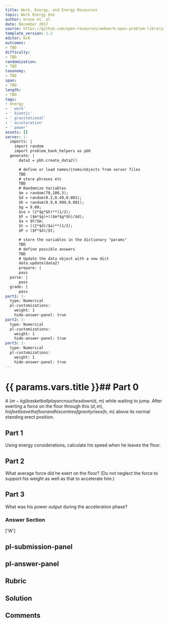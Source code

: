 ```yaml
---
title: Work, Energy, and Energy Resources
topic: Work Energy Use
author: Urone et. al
date: December 2017
source: https://github.com/open-resources/webwork-open-problem-library/tree/master/Contrib/BrockPhysics/College_Physics_Urone/7.Work_Energy_and_Energy_Resources/7-09.World_Energy_Use/NU_U17_07_09_008.pg
template_version: 1.2
editor: N/A
outcomes:
- TBD
difficulty:
- TBD
randomization:
- TBD
taxonomy:
- TBD
span:
- TBD
length:
- TBD
tags:
- energy
- ' work'
- ' kinetic'
- ' gravitational'
- ' acceleration'
- ' power'
assets: []
server: |-
  imports: |
    import random
    import problem_bank_helpers as pbh
  generate: |
      data2 = pbh.create_data2()

      # define or load names/items/objects from server files
      TBD
      # store phrases etc
      TBD
      # Randomize Variables
      $m = random(70,100,3);
      $d = random(0.2,0.49,0.001);
      $h = random(0.9,0.999,0.001);
      $g = 9.80;
      $vo = (2*$g*$h)**(1/2);
      $F = ($m*$g)+(($m*$g*$h)/$d);
      $a = $F/$m;
      $t = ((2*$d)/$a)**(1/2);
      $P = ($F*$d)/$t;

      # store the variables in the dictionary "params"
      TBD
      # define possible answers
      TBD
      # Update the data object with a new dict
      data.update(data2)
      prepare: |
      pass
  parse: |
      pass
  grade: |
      pass
part1: |-
  type: Numerical
  pl-customizations:
    weight: 1
    hide-answer-panel: true
part2: |-
  type: Numerical
  pl-customizations:
    weight: 1
    hide-answer-panel: true
part3: |-
  type: Numerical
  pl-customizations:
    weight: 1
    hide-answer-panel: true
---
```


# {{ params.vars.title }}## Part 0 
A ($m-kg) basketball player crouches down ($d, m) while waiting to jump. After exerting a force on the floor through this ($d, m), his feet leave the floor and his centre of gravity rises ($h, m) above its normal standing erect position. 
## Part 1 
Using energy considerations, calculate his speed when he leaves the floor. 
## Part 2 
What average force did he exert on the floor? (Do not neglect the force to support his weight as well as that to accelerate him.) 
## Part 3 
What was his power output during the acceleration phase? 


### Answer Section 
['W']

## pl-submission-panel 


## pl-answer-panel 


## Rubric 


## Solution 


## Comments 


